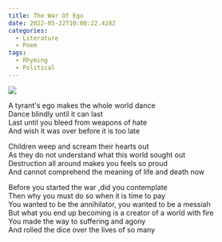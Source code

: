 ```yaml
---
title: The War Of Ego
date: 2022-05-22T10:00:22.428Z
categories:
  - Literature
  - Poem
tags:
  - Rhyming
  - Political
---
```


<img src='https://hits.seeyoufarm.com/api/count/incr/badge.svg?url=https%3A%2F%2Fporush264.github.io%2Fposts%2F2022%2F05%2F22%2Fthe-war-of-ego%2F&count_bg=%2379C83D&title_bg=%23555555&icon=&icon_color=%23E7E7E7&title=hits&edge_flat=false' align=center><br>


A tyrant's ego makes the whole world dance \
Dance blindly until it can last\
Last until you bleed from weapons of hate \
And wish it was over before it is too late

Children weep and scream their hearts out\
As they do not understand what this world sought out \
Destruction all around makes you feels so proud \
And cannot comprehend the meaning of life and death now

Before you started the war ,did you contemplate\
Then why you must do so when it is time to pay\
You wanted to be the annihilator, you wanted to be a messiah\
But what you end up becoming is a creator of a world with fire\
You made the way to suffering and agony\
And rolled the dice over the lives of so many
